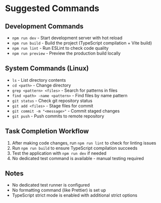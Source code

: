 # Suggested Commands

## Development Commands
- `npm run dev` - Start development server with hot reload
- `npm run build` - Build the project (TypeScript compilation + Vite build)
- `npm run lint` - Run ESLint to check code quality
- `npm run preview` - Preview the production build locally

## System Commands (Linux)
- `ls` - List directory contents
- `cd <path>` - Change directory
- `grep <pattern> <files>` - Search for patterns in files
- `find <path> -name <pattern>` - Find files by name pattern
- `git status` - Check git repository status
- `git add <files>` - Stage files for commit
- `git commit -m "<message>"` - Commit staged changes
- `git push` - Push commits to remote repository

## Task Completion Workflow
1. After making code changes, run `npm run lint` to check for linting issues
2. Run `npm run build` to ensure TypeScript compilation succeeds
3. Test the application with `npm run dev` if needed
4. No dedicated test command is available - manual testing required

## Notes
- No dedicated test runner is configured
- No formatting command (like Prettier) is set up
- TypeScript strict mode is enabled with additional strict options